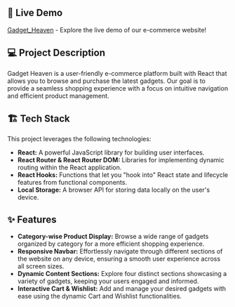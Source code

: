 ## 🚀 Live Demo

[Gadget_Heaven](https://b10-a8-gadget-heaven.netlify.app/) - Explore the live demo of our e-commerce website!

## 💻 Project Description

Gadget Heaven is a user-friendly e-commerce platform built with React that allows you to browse and purchase the latest gadgets. Our goal is to provide a seamless shopping experience with a focus on intuitive navigation and efficient product management.

## 🏗️ Tech Stack

This project leverages the following technologies:

* **React:** A powerful JavaScript library for building user interfaces.
* **React Router & React Router DOM:** Libraries for implementing dynamic routing within the React application.
* **React Hooks:** Functions that let you "hook into" React state and lifecycle features from functional components.
* **Local Storage:** A browser API for storing data locally on the user's device.

## ✨ Features

* **Category-wise Product Display:** Browse a wide range of gadgets organized by category for a more efficient shopping experience.
* **Responsive Navbar:** Effortlessly navigate through different sections of the website on any device, ensuring a smooth user experience across all screen sizes.
* **Dynamic Content Sections:** Explore four distinct sections showcasing a variety of gadgets, keeping your users engaged and informed.
* **Interactive Cart & Wishlist:** Add and manage your desired gadgets with ease using the dynamic Cart and Wishlist functionalities.

